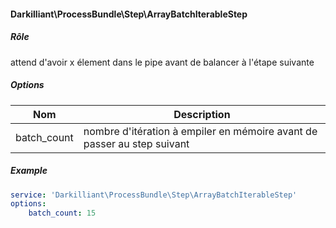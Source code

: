 #### Darkilliant\ProcessBundle\Step\ArrayBatchIterableStep

##### Rôle 

attend d'avoir x élement dans le pipe avant de balancer à l'étape suivante

##### Options

| Nom             | Description                                                             |
|-----------------|-------------------------------------------------------------------------|
| batch_count     | nombre d'itération à empiler en mémoire avant de passer au step suivant |

##### Example

```yaml
service: 'Darkilliant\ProcessBundle\Step\ArrayBatchIterableStep'
options:
    batch_count: 15
```